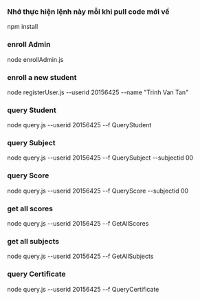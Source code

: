 ### Nhớ thực hiện lệnh này mỗi khi pull code mới về

npm install

### enroll Admin

node enrollAdmin.js

### enroll a new student

node registerUser.js --userid 20156425 --name "Trinh Van Tan"

### query Student

node query.js --userid 20156425 --f QueryStudent

### query Subject

node query.js --userid 20156425 --f QuerySubject --subjectid 00

### query Score

node query.js --userid 20156425 --f QueryScore --subjectid 00

### get all scores

node query.js --userid 20156425 --f GetAllScores

### get all subjects

node query.js --userid 20156425 --f GetAllSubjects

### query Certificate

node query.js --userid 20156425 --f QueryCertificate
